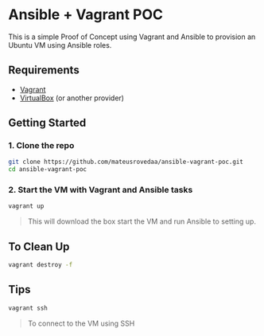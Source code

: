 # Ansible + Vagrant POC

This is a simple Proof of Concept using Vagrant and Ansible to provision an Ubuntu VM using Ansible roles.

## Requirements

- [Vagrant](https://www.vagrantup.com/downloads)
- [VirtualBox](https://www.virtualbox.org/wiki/Downloads) (or another provider)

## Getting Started

### 1. Clone the repo

```bash
git clone https://github.com/mateusrovedaa/ansible-vagrant-poc.git
cd ansible-vagrant-poc
```

### 2. Start the VM with Vagrant and Ansible tasks

```bash
vagrant up
```

> This will download the box start the VM and run Ansible to setting up.

## To Clean Up

```bash
vagrant destroy -f
```

## Tips
```bash
vagrant ssh
```
> To connect to the VM using SSH
